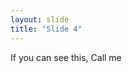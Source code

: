 ```yaml
---
layout: slide
title: "Slide 4"
---
```

<link rel="stylesheet" href="dist/theme/white.css">

If you can see this, Call me
